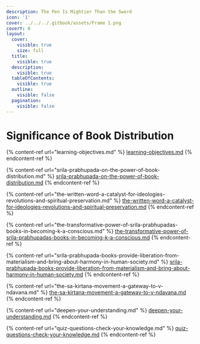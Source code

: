 ```yaml
---
description: The Pen Is Mightier Than the Sword
icon: '1'
cover: ../../../.gitbook/assets/Frame 1.png
coverY: 0
layout:
  cover:
    visible: true
    size: full
  title:
    visible: true
  description:
    visible: true
  tableOfContents:
    visible: true
  outline:
    visible: false
  pagination:
    visible: false
---
```


# Significance of Book Distribution



{% content-ref url="learning-objectives.md" %}
[learning-objectives.md](learning-objectives.md)
{% endcontent-ref %}

{% content-ref url="srila-prabhupada-on-the-power-of-book-distribution.md" %}
[srila-prabhupada-on-the-power-of-book-distribution.md](srila-prabhupada-on-the-power-of-book-distribution.md)
{% endcontent-ref %}

{% content-ref url="the-written-word-a-catalyst-for-ideologies-revolutions-and-spiritual-preservation.md" %}
[the-written-word-a-catalyst-for-ideologies-revolutions-and-spiritual-preservation.md](the-written-word-a-catalyst-for-ideologies-revolutions-and-spiritual-preservation.md)
{% endcontent-ref %}

{% content-ref url="the-transformative-power-of-srila-prabhupadas-books-in-becoming-k-a-conscious.md" %}
[the-transformative-power-of-srila-prabhupadas-books-in-becoming-k-a-conscious.md](the-transformative-power-of-srila-prabhupadas-books-in-becoming-k-a-conscious.md)
{% endcontent-ref %}

{% content-ref url="srila-prabhupada-books-provide-liberation-from-materialism-and-bring-about-harmony-in-human-society.md" %}
[srila-prabhupada-books-provide-liberation-from-materialism-and-bring-about-harmony-in-human-society.md](srila-prabhupada-books-provide-liberation-from-materialism-and-bring-about-harmony-in-human-society.md)
{% endcontent-ref %}

{% content-ref url="the-sa-kirtana-movement-a-gateway-to-v-ndavana.md" %}
[the-sa-kirtana-movement-a-gateway-to-v-ndavana.md](the-sa-kirtana-movement-a-gateway-to-v-ndavana.md)
{% endcontent-ref %}

{% content-ref url="deepen-your-understanding.md" %}
[deepen-your-understanding.md](deepen-your-understanding.md)
{% endcontent-ref %}

{% content-ref url="quiz-questions-check-your-knowledge.md" %}
[quiz-questions-check-your-knowledge.md](quiz-questions-check-your-knowledge.md)
{% endcontent-ref %}

